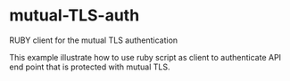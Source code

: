 # mutual-TLS-auth
RUBY client for the mutual TLS authentication


This example illustrate how to use ruby script as client to authenticate API end point that is protected with mutual TLS.
